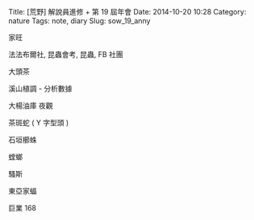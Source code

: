 Title: [荒野] 解說員進修 + 第 19 屆年會
Date: 2014-10-20 10:28
Category: nature
Tags: note, diary
Slug: sow_19_anny


家旺

法法布爾社, 昆蟲會考, 
昆蟲, FB 社團

大頭茶

溪山植調 -
分析數據

大楊油庫 夜觀

茶斑蛇 ( Y 字型頭 )

石垣櫛蛛

螳螂

騷斯



東亞家蝠


巨業 168
